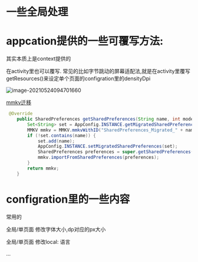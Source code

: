 # 一些全局处理

# appcation提供的一些可覆写方法:

其实本质上是context提供的

在activity里也可以覆写. 常见的比如字节跳动的屏幕适配法,就是在activity里覆写getResources()来设定单个页面的configration里的densityDpi



![image-20210524094701660](https://gitee.com/hss012489/picbed/raw/master/picgo/1621820826904-image-20210524094701660.jpg)





[mmkv迁移](https://www.jianshu.com/p/43ce8a7ed62e)



```java
 @Override
    public SharedPreferences getSharedPreferences(String name, int mode) {
        Set<String> set = AppConfig.INSTANCE.getMigratedSharedPreferences();
        MMKV mmkv = MMKV.mmkvWithID("SharedPreferences_Migrated_" + name, mode);
        if (!set.contains(name)) {
            set.add(name);
            AppConfig.INSTANCE.setMigratedSharedPreferences(set);
            SharedPreferences preferences = super.getSharedPreferences(name, mode);
            mmkv.importFromSharedPreferences(preferences);
        }
        return mmkv;
    }
```

# configration里的一些内容

常用的

全局/单页面 修改字体大小,dp对应的px大小

全局/单页面 修改local: 语言

...